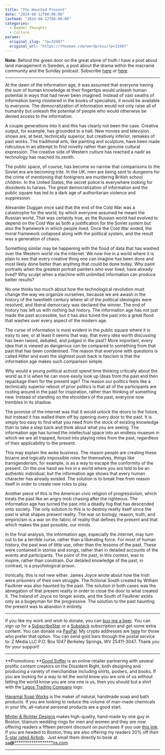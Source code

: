 ```yaml
---
title: "The Haunted Present"
date: "2024-08-12T00:00:00"
lastmod: "2024-08-12T00:00:00"
categories:
  - Badder Thoughts
  - Culture
params:
  original_slug: "?p=32487"
  original_url: "https://thezman.com/wordpress/?p=32487"
---
```


**Note:** Behind the green door on the great stone of truth I have a
post about land management in Sweden, a post about the drama within the
macramé community and the Sunday podcast. Subscribe
<a href="https://www.subscribestar.com/the-z-blog" rel="noopener"
target="_blank">here</a> or
<a href="https://thedissident.substack.com/" rel="noopener"
target="_blank">here</a>.

------------------------------------------------------------------------

At the dawn of the information age, it was assumed that everyone having
the sum of human knowledge at their fingertips would unleash human
potential in ways that had never been imagined. Instead of vast swaths
of information being cloistered in the books of specialists, it would be
available to everyone. The democratization of information would not only
raise all of humanity but unleash the potential of people who would
otherwise be denied access to the information.

A couple generations into it and this has clearly not been the case.
Creative output, for example, has grounded to a halt. New movies and
television shows are, at best, technically superior, but creatively
inferior, remakes of past works. The traditional arts, like painting and
sculpture, have been made ridiculous in an attempt to find novelty
rather than genuine cultural expression. The creative side of Western
culture has reached a nadir as technology has reached its zenith.

The public space, of course, has become so narrow that comparisons to
the Soviet era are becoming trite. In the UK, men are being sent to
dungeons for the crime of mentioning that foreigners are murdering
British school children. In the United States, the secret police is
everywhere looking for dissidents to harass. The great democratization
of information and the public square has led to a dark age of
authoritarian violence and suppression.

Alexander Duggan once said that the end of the Cold War was a
catastrophe for the world, by which everyone assumed he meant the
Russian world. That was certainly true, as the Russian world had evolved
to depend on the Cold War as both a justification for the Soviet system
but also the framework in which people lived. Once the Cold War ended,
the moral framework collapsed along with the political system, and the
result was a generation of chaos.

Something similar may be happening with the flood of data that has
washed over the Western world via the internet. We now live in a world
where it is plain to see that every creative thing one can imagine has
been done and most likely done better than anything that could be done
today. Why paint portraits when the greatest portrait painters who ever
lived, have already lived? Why sculpt when a machine with unlimited
information can produce better results?

No one thinks too much about how the technological revolution must
change the way we organize ourselves, because we are awash in the
history of the twentieth century where all of the political ideologies
were resolved, and liberal democracy was declared the winner. The end of
history has left us with nothing but history. The information age has
not just made the past accessible, but it has also tuned the past into a
great flood that washes over every aspect of the modern age.

The curse of information is most evident in the public square where it
is easy to see, or at least it seems that way, that every idea worth
discussing has been raised, debated, and judged in the past? More
important, every idea that is viewed as dangerous can be compared to
something from that past that has been condemned. The reason that
everyone with questions is called Hitler and even the slightest push
back is fascism is that the information age makes such comparison
simple.

Why would a young political activist spend time thinking critically
about the world as it is when he can more easily look up ideas from the
past and then repackage them for the present age? The reason our
politics feels like a technically superior reboot of prior politics is
that all of the participants are rooting around in the past for
inspiration, rather than thinking of something new. Instead of standing
on the shoulders of the past, everyone now trembles in its shadow.

The promise of the internet was that it would unlock the doors to the
future, but instead it has walled them off by opening every door to the
past. It is simply too easy to find what you need from the stock of
existing knowledge than to take a step back and think about what you are
seeing. The information age has turned the intellectual space into an
endless museum in which we are all trapped, forced into playing roles
from the past, regardless of their applicability to the present.

This may explain the woke business. The reason people are creating these
bizarre and logically impossible roles for themselves, things like
transgenderism, for example, is as a way to escape the conformity of the
present. On the one hand we live in a world where you are told to be an
authentic individual, but the information age shows that every human
character has already existed. The solution is to break free from reason
itself in order to create new roles to play.

Another piece of this is the American civic religion of progressivism,
which treats the past like an angry mob chasing after the righteous. The
information age has turned the past into a deadly fog that has descended
onto society. The only solution to this is to destroy reality itself
since the past is what shapes present reality. The war on biology,
reason, truth, and empiricism is a war on the fabric of reality that
defines the present and that which makes the past possible, our minds.

In the final analysis, the information age, especially the internet, may
turn out to be a terrible curse, rather than a liberating force. For
most of human history, the past was of little use, other than the
lessons of the past. These were contained in stories and songs, rather
than in detailed accounts of the events and participants. The point of
the past, in this context, was to inspire, rather than constrain. Our
detailed knowledge of the past, in contrast, is a psychological prison.

Ironically, this is not new either. James Joyce wrote about how the
Irish were prisoners of their own struggle. The fictional South created
by William Faulkner was also haunted by the past. The solution in both
cases was the abnegation of that present reality in order to close the
door to what created it. The Ireland of Joyce no longer exists, and the
South of Faulkner exists only as a bogeyman for the progressive. The
solution to the past haunting the present was to abandon it entirely.

------------------------------------------------------------------------

If you like my work and wish to donate, you can
<a href="https://www.buymeacoffee.com/mujolulu" rel="noopener"
target="_blank">buy me a beer</a>. You can sign up for a
<a href="https://www.subscribestar.com/the-z-blog" rel="noopener"
target="_blank">SubscribeStar</a> or a
<a href="https://thedissident.substack.com/" rel="noopener"
target="_blank">Substack</a> subscription and get some extra content.
You can donate via <a
href="https://www.paypal.com/donate/?cmd=_s-xclick&amp;hosted_button_id=UDAS2Q8JYA6CN&amp;source=url"
rel="noopener" target="_blank">PayPal</a>. My crypto addresses are
<a href="https://thezman.com/wordpress/?page_id=22713" rel="noopener"
target="_blank">here</a> for those who prefer that option. You can send
gold bars through the postal service to: Z Media LLC P.O. Box 1047
Berkeley Springs, WV 25411-3047. Thank you for your support!

------------------------------------------------------------------------

**Promotions: **<a href="https://goodsvffer.com/" rel="noopener" target="_blank">Good
Svffer</a> is an online retailer partnering with several prolific
content creators on the Dissident Right, both designing and producing a
variety of merchandise including shirts, posters, and books. If you are
looking for a way to let the world know you are one of us without
letting the world know you are one one is us, then you should but a
shirt with the
<a href="https://goodsvffer.com/products/lagos-trading-company"
rel="noopener" target="_blank">Lagos Trading Company</a> logo.

<a href="https://havamalsoapworks.com/" rel="noopener"
target="_blank">Havamal Soap Works</a> is the maker of natural, handmade
soap and bath products. If you are looking to reduce the volume of
man-made chemicals in your life, all-natural personal products are a
good start.

<a href="https://www.minterandrichterdesigns.com/"
rel="noreferrer nofollow noopener" target="_blank">Minter &amp; Richter
Designs</a> makes high-quality, hand-made by one guy in Boston, titanium
wedding rings for men and women and they are now offering readers a
fifteen percent discount on purchases if you use
<a href="https://www.minterandrichterdesigns.com/discount/ZMAN"
rel="noreferrer nofollow noopener" target="_blank">this link</a>.
<span class="highlight"><span class="colour"><span class="font"><span class="size">If
you are headed to Boston, they are also offering my readers 20% off
their <a
href="https://www.airbnb.com/users/7988017/listings?user_id=7988017&amp;s=3"
rel="noopener noreferrer" target="_blank">5-star rated Airbnb</a>.  Just
email them directly to book at
<a href="mailto:sa***@*********************ns.com"
data-original-string="uw4c4il6/5SMsv5fu71m2g==cb7tRD53x5iev+FgXb2ZI2WfOxDSTJHIcWzB15z/Hp9oa7btA+s7/6jAfwPxhvHu7xM"><span
class="apbct-email-encoder"
data-original-string="Y/OUWzHvzZRRPhJCAYXujA==cb7JMU3R9lCqD8RuOntJInb+KrDNuruVDNF5gAIujkclup6AWxM5zgp2j2RJGn7sz5Y"
title="This contact has been encoded by Anti-Spam by CleanTalk. Click to decode. To finish the decoding make sure that JavaScript is enabled in your browser.">sa<span
class="apbct-blur">***</span>@<span
class="apbct-blur">*********************</span>ns.com</span></a>.</span></span></span></span>

------------------------------------------------------------------------
